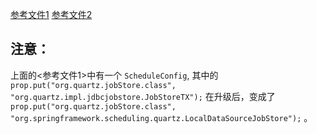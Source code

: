 [参考文件1](https://zhuanlan.zhihu.com/p/522284183)
[参考文件2](https://www.cnblogs.com/summerday152/p/14192845.html)

## 注意：
上面的<参考文件1>中有一个 `ScheduleConfig`, 其中的 `prop.put("org.quartz.jobStore.class", "org.quartz.impl.jdbcjobstore.JobStoreTX");` 
在升级后，变成了 `prop.put("org.quartz.jobStore.class", "org.springframework.scheduling.quartz.LocalDataSourceJobStore");` 。